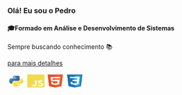 ### Olá! Eu sou o Pedro
<h4>🎓Formado em Análise e Desenvolvimento de Sistemas</h4>
<p>Sempre buscando conhecimento 📚</p>
<a href="www.linkedin.com/in/pedroluis1">para mais detalhes</a>

<div style="display: inline_block"><br>
  <img align="center" alt="Rafa-Python" height="30" width="40" src="https://raw.githubusercontent.com/devicons/devicon/master/icons/python/python-original.svg">
  <img align="center" alt="Rafa-Js" height="30" width="40" src="https://raw.githubusercontent.com/devicons/devicon/master/icons/javascript/javascript-plain.svg">
  <img align="center" alt="Rafa-HTML" height="30" width="40" src="https://raw.githubusercontent.com/devicons/devicon/master/icons/html5/html5-original.svg">
  <img align="center" alt="Rafa-CSS" height="30" width="40" src="https://raw.githubusercontent.com/devicons/devicon/master/icons/css3/css3-original.svg">
</div>

<!--
<div>
  <img height="180em" src="https://github-readme-stats.vercel.app/api?username=Pedroluis1&show_icons=true&theme=dracula&include_all_commits=true_commits=true&count_private=true"/>
  <img height="180em" src="https://github-readme-stats.vercel.app/api/top-langs/?username=Pedroluis1&layout=compact&langs_count=4theme=dracula"/>
</div> -->



<!--
**Pedroluis1/Pedroluis1** is a ✨ _special_ ✨ repository because its `README.md` (this file) appears on your GitHub profile.

Here are some ideas to get you started:

- 🔭 I’m currently working on ...
- 🌱 I’m currently learning ...
- 👯 I’m looking to collaborate on ...
- 🤔 I’m looking for help with ...
- 💬 Ask me about ...
- 📫 How to reach me: ...
- 😄 Pronouns: ...
- ⚡ Fun fact: ...
-->
